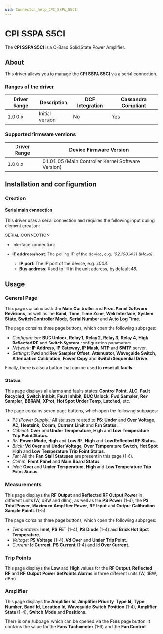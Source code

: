 ```yaml
---
uid: Connector_help_CPI_SSPA_S5CI
---
```


# CPI SSPA S5CI

The **CPI SSPA S5CI** is a C-Band Solid State Power Amplifier.

## About

This driver allows you to manage the **CPI SSPA S5CI** via a serial connection.

### Ranges of the driver

| **Driver Range** | **Description** | **DCF Integration** | **Cassandra Compliant** |
|------------------|-----------------|---------------------|-------------------------|
| 1.0.0.x          | Initial version | No                  | Yes                     |

### Supported firmware versions

| **Driver Range** | **Device Firmware Version**                        |
|------------------|----------------------------------------------------|
| 1.0.0.x          | 01.01.05 (Main Controller Kernel Software Version) |

## Installation and configuration

### Creation

#### Serial main connection

This driver uses a serial connection and requires the following input during element creation:

SERIAL CONNECTION:

- Interface connection:

- **IP address/host**: The polling IP of the device, e.g. *192.168.14.11 (Moxa)*.
  - **IP port**: The IP port of the device, e.g. *4003*.
  - **Bus address**: Used to fill in the unit address, by default *48.*

## Usage

### General Page

This page contains both the **Main Controller** and **Front Panel Software Revisions**, as well as the **Band**, **Time**, **Time Zone**, **Web Interface**, **System State**, **Switch Controller Mode**, **Serial Number** and **Auto Log Time.**

The page contains three page buttons, which open the following subpages:

- *Configuration:* **BUC Unlock**, **Relay 1**, **Relay 2**, **Relay 3**, **Relay 4**, **High Reflected RF** and **Switch System** configuration parameters.
- *Network:* **IP Address**, **IP Gateway**, **IP Mask**, **NTP** and **SMTP** server.
- *Settings*: **Fwd** and **Rev Sampler Offset**, **Attenuator**, **Waveguide Switch**, **Attenuation Calibration**, **Power Copy** and **Switch Sequential Drive**.

Finally, there is also a button that can be used to **reset** all **faults**.

### Status

This page displays all alarms and faults states: **Control Point**, **ALC**, **Fault Recycled**, **Switch Inhibit**, **Fault Inhibit**, **BUC Unlock**, **Fwd Sampler**, **Rev Sampler**, **BBRAM**, **XProt**, **Hot Spot Under Temp**, **Latched**, etc.

The page contains seven page buttons, which open the following subpages:

- *PS (Power Supply):* All statuses related to **PS**: **Under** and **Over** **Voltage**, **AC**, **Heatsink**, **Comm**, **Current** **Limit** and **Fan Status**.
- *Cabinet:* **Over** and **Under** **Temperature**, **High** and **Low** **Temperature** **Trip** **Point Status**.
- *RF:* **Power Mode**, **High** and **Low RF**, **High** and **Low Reflected RF Status.**
- *Brick:* **Vd** **Over** and **Under** **Voltage**, **Over** **Temperature** **Switch**, **Hot** **Spot** **High** and **Low** **Temperature** **Trip** **Point Status**.
- *Fan:* All the **Fan** **Stall** **Statuses** are present in this page (1-6).
- *Comm:* **Front** **Panel** and **Main** **Board** **Status**.
- *Inlet:* **Over** and **Under** **Temperature**, **High** and **Low** **Temperature** **Trip** **Point** **Status**.

### Measurements

This page displays the **RF Output** and **Reflected RF Output Power** in different units (W, dBW and dBm), as well as the **PS** **Power** (1-4), the **PS** **Total** **Power**, **Maximum** **Amplifier** **Power**, **RF** **Input** and **Output** **Calibration** **Sample** **Points** (1-5).

The page contains three page buttons, which open the following subpages:

- *Temperature:* **Inlet**, **PS** **FET** (1-4), **PS** **Diode** (1-4) and **Brick** **Hot** **Spot** **Temperature**.
- *Voltage:* **PS Voltage** (1-4), **Vd Over** and **Under Trip Point**.
- *Current:* **Id Current**, **PS Current** (1-4) and **Id Over Current**.

### Trip Points

This page displays the **Low** and **High** values for the **RF** **Output**, **Reflected** **RF** and **RF** **Output** **Power** **SetPoints** **Alarms** in three different units (W, dBW, dBm).

### Amplifier

This page displays the **Amplifier** **Id**, **Amplifier** **Priority**, **Type** **Id**, **Type** **Number**, **Band** **Id**, **Location** **Id**, **Waveguide** **Switch** **Position** (1-4), **Amplifier** **State** (1-4), **Switch** **Mode** and **Positions**.

There is one subpage, which can be opened via the **Fans** page button. It contains the value for the **Fans** **Tachometer** (1-6) and the **Fan** **Control**.
